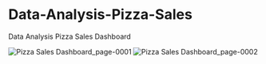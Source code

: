 # Data-Analysis-Pizza-Sales
Data Analysis Pizza Sales Dashboard

![Pizza Sales Dashboard_page-0001](https://github.com/OumaymaRadi/Data-Analysis-Pizza-Sales/assets/147612401/017194dc-b225-45b7-bbd9-0653063d00d2)
![Pizza Sales Dashboard_page-0002](https://github.com/OumaymaRadi/Data-Analysis-Pizza-Sales/assets/147612401/0dc059d8-75cb-42aa-9458-db249a5eb088)

